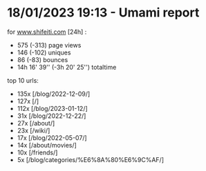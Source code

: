 # 18/01/2023 19:13 - Umami report
for www.shifeiti.com [24h] :

 - 575 (-313) page views
 - 146 (-102) uniques
 - 86 (-83) bounces
 - 14h 16' 39'' (-3h 20' 25'') totaltime


top 10 urls:
 - 135x [/blog/2022-12-09/]
 - 127x [/]
 - 112x [/blog/2023-01-12/]
 - 31x [/blog/2022-12-22/]
 - 27x [/about/]
 - 23x [/wiki/]
 - 17x [/blog/2022-05-07/]
 - 14x [/about/movies/]
 - 10x [/friends/]
 - 5x [/blog/categories/%E6%8A%80%E6%9C%AF/]


